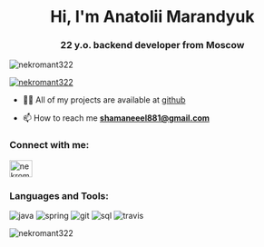 <h1 align="center">Hi, I'm Anatolii Marandyuk</h1>
<h3 align="center">22 y.o. backend developer from Moscow </h3>

<p align="left"> <img src="https://komarev.com/ghpvc/?username=nekromant322&label=Profile%20views&color=0e75b6&style=flat" alt="nekromant322" /> </p>

<p align="left"> <a href="https://github.com/ryo-ma/github-profile-trophy"><img src="https://github-profile-trophy.vercel.app/?username=nekromant322" alt="nekromant322" /></a> </p>


- 👨‍💻 All of my projects are available at [github](https://github.com/nekromant322)

- 📫 How to reach me **shamaneeel881@gmail.com**

<h3 align="left">Connect with me:</h3>
<p align="left">

  <a href="https://t.me/Marandyuk_Anatolii" target="blank"><img align="center" src="https://cdn.jsdelivr.net/npm/simple-icons@3.0.1/icons/telegram.svg" alt="nekromant322" height="30" width="40" /></a>
</p>

<h3 align="left">Languages and Tools:</h3>

![java](https://user-images.githubusercontent.com/45006912/108172555-09a19f80-710e-11eb-9794-c3c80429a87b.png)
![spring](https://user-images.githubusercontent.com/45006912/108172808-584f3980-710e-11eb-9c9c-aaa5d359c9e6.png)
![git](https://user-images.githubusercontent.com/45006912/108172882-7026bd80-710e-11eb-9408-e9e5ae3cfa27.png)
![sql](https://user-images.githubusercontent.com/45006912/108173121-cac01980-710e-11eb-9a1a-aa294902f8df.png)
![travis](https://user-images.githubusercontent.com/45006912/108173062-afeda500-710e-11eb-8ee4-ac723cb4f3c4.png)


<p><img align="left" src="https://github-readme-stats.vercel.app/api/top-langs?username=nekromant322&show_icons=true&locale=en&layout=compact" alt="nekromant322" /></p>
